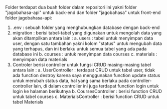 Folder terdapat dua buah folder dalam repositori ini yakni folder "jagobahasa-api" untuk back-end dan folder "jagobahasa" untuk front-end
folder jagobahasa-api:
1. .env : sebuah folder yang menghubungkan database dengan back-end
2. migration : berisi tabel-tabel yang digunakan untuk mengolah data yang akan ditampilkan antara lain :
   a. users : tabel untuk menyimpan data user, dengan satu tambahan yakni kolom "status" untuk mengubah data yang terhapus, dan ini berlaku untuk semua tabel yang ada pada database ini
   b. courses : untuk menyimpan data courses
   c. materials : menyimpan data materials
3. Controler berisi controller untuk fungsi CRUD masing-masing tabel antara lain :
   a. UserController : terdapat CRUD untuk tabel user, tidak ada function destroy karena saya menggunakan function update status untuk merubah status data, hal yang sama berlaku pada controller-controller lain, di                         dalam controller ini juga terdapat function login untuk login ke halaman berikutnya
   b. CoursesController : berisi function CRUD untuk tabel courses
   c. MaterialsController : berisi function CRUD untuk tabel Materials
